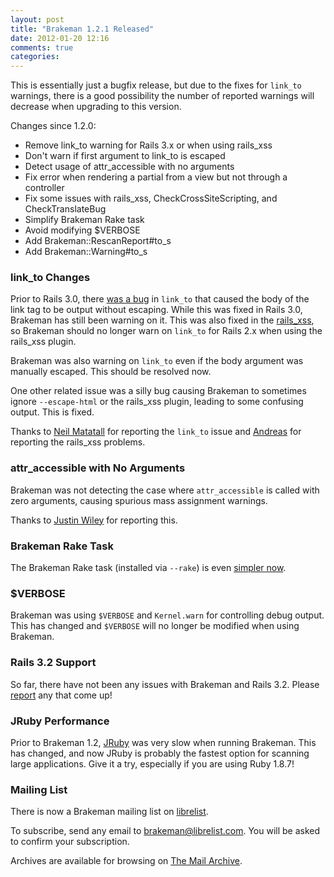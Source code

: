 ```yaml
---
layout: post
title: "Brakeman 1.2.1 Released"
date: 2012-01-20 12:16
comments: true
categories: 
---
```


This is essentially just a bugfix release, but due to the fixes for `link_to` warnings, there is a good possibility the number of reported warnings will decrease when upgrading to this version.

Changes since 1.2.0: 

 * Remove link_to warning for Rails 3.x or when using rails_xss
 * Don't warn if first argument to link_to is escaped
 * Detect usage of attr_accessible with no arguments
 * Fix error when rendering a partial from a view but not through a controller
 * Fix some issues with rails_xss, CheckCrossSiteScripting, and CheckTranslateBug
 * Simplify Brakeman Rake task
 * Avoid modifying $VERBOSE
 * Add Brakeman::RescanReport#to_s
 * Add Brakeman::Warning#to_s

### link_to Changes

Prior to Rails 3.0, there [was a bug](https://rails.lighthouseapp.com/projects/8994/tickets/3518-link_to-doesnt-escape-its-input) in `link_to` that caused the body of the link tag to be output without escaping. While this was fixed in Rails 3.0, Brakeman has still been warning on it. This was also fixed in the [rails_xss](https://github.com/rails/rails_xss/commit/afc1610fe4b94150faee98c16f15a24290d20900), so Brakeman should no longer warn on `link_to` for Rails 2.x when using the rails_xss plugin.

Brakeman was also warning on `link_to` even if the body argument was manually escaped. This should be resolved now.

One other related issue was a silly bug causing Brakeman to sometimes ignore `--escape-html` or the rails_xss plugin, leading to some confusing output. This is fixed.

Thanks to [Neil Matatall](https://github.com/presidentbeef/brakeman/issues/32) for reporting the `link_to` issue and [Andreas](https://github.com/a5sk4s) for reporting the rails_xss problems.

### attr_accessible with No Arguments

Brakeman was not detecting the case where `attr_accessible` is called with zero arguments, causing spurious mass assignment warnings.

Thanks to [Justin Wiley](https://github.com/presidentbeef/brakeman/issues/31) for reporting this.

### Brakeman Rake Task

The Brakeman Rake task (installed via `--rake`) is even [simpler now](/docs/rake).

### $VERBOSE

Brakeman was using `$VERBOSE` and `Kernel.warn` for controlling debug output. This has changed and `$VERBOSE` will no longer be modified when using Brakeman.

### Rails 3.2 Support

So far, there have not been any issues with Brakeman and Rails 3.2. Please [report](https://github.com/presidentbeef/brakeman/issues) any that come up!

### JRuby Performance

Prior to Brakeman 1.2, [JRuby](http://jruby.org/) was very slow when running Brakeman. This has changed, and now JRuby is probably the fastest option for scanning large applications. Give it a try, especially if you are using Ruby 1.8.7!

### Mailing List

There is now a Brakeman mailing list on [librelist](http://librelist.com/browser/brakeman/). 

To subscribe, send any email to <a href='&#109;ailto&#58;b&#114;%&#54;1k&#37;65m&#37;&#54;1n&#64;&#37;6Ci&#98;%&#55;2&#101;l%&#54;&#57;st&#46;com'>brakeman&#64;libr&#101;&#108;ist&#46;com</a>. You will be asked to confirm your subscription.

Archives are available for browsing on [The Mail Archive](http://www.mail-archive.com/brakeman@librelist.com/maillist.html).
